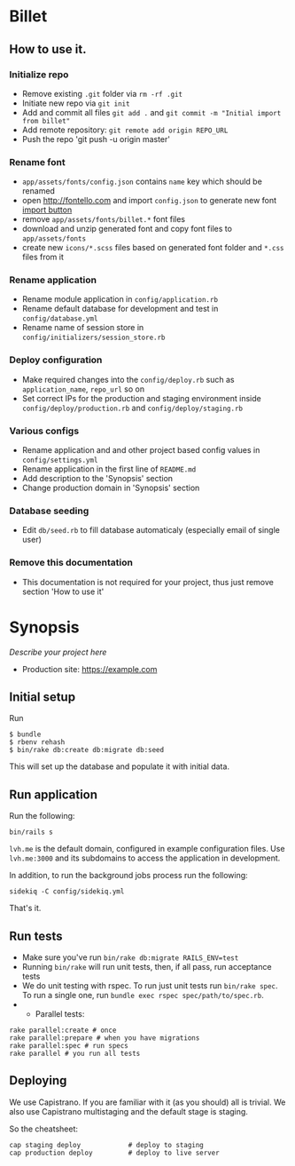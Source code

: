 # Billet

## How to use it.

### Initialize repo
 - Remove existing `.git` folder via `rm -rf .git`
 - Initiate new repo via `git init`
 - Add and commit all files `git add .` and `git commit -m "Initial import from billet"`
 - Add remote repository: `git remote add origin REPO_URL`
 - Push the repo 'git push -u origin master'

### Rename font
 - `app/assets/fonts/config.json` contains `name` key which should be renamed
 - open http://fontello.com and import `config.json` to generate new font
[import button](//habrastorage.org/files/e9e/15d/191/e9e15d191acc47e5b5f50bdd12ee53bc.png)
 - remove `app/assets/fonts/billet.*` font files
 - download and unzip generated font and copy font files to `app/assets/fonts`
 - create new `icons/*.scss` files based on generated font folder and `*.css` files from it

### Rename application
 - Rename module application in `config/application.rb`
 - Rename default database for development and test in `config/database.yml`
 - Rename name of session store in `config/initializers/session_store.rb`

### Deploy configuration
 - Make required changes into the `config/deploy.rb` such as `application_name`, `repo_url` so on
 - Set correct IPs for the production and staging environment inside `config/deploy/production.rb` and `config/deploy/staging.rb`

### Various configs
 - Rename application and and other project based config values in `config/settings.yml`
 - Rename application in the first line of `README.md`
 - Add description to the 'Synopsis' section
 - Change production domain in 'Synopsis' section

### Database seeding
 - Edit `db/seed.rb` to fill database automaticaly (especially email of single user)

### Remove this documentation
 - This documentation is not required for your project, thus just remove section 'How to use it'

# Synopsis
*Describe your project here*

* Production site: https://example.com

## Initial setup

Run

```console
$ bundle
$ rbenv rehash
$ bin/rake db:create db:migrate db:seed
```

This will set up the database and populate it with initial data.

## Run application

Run the following:

```console
bin/rails s
```

`lvh.me` is the default domain, configured in example
configuration files. Use `lvh.me:3000` and its subdomains
to access the application in development.

In addition, to run the background jobs process run the following:

```console
sidekiq -C config/sidekiq.yml
```

That's it.

## Run tests

* Make sure you've run `bin/rake db:migrate RAILS_ENV=test`
* Running `bin/rake` will run unit tests, then, if all pass, run acceptance
  tests
* We do unit testing with rspec. To run just unit tests run `bin/rake spec`.
  To run a single one, run `bundle exec rspec spec/path/to/spec.rb`.
* * Parallel tests:

```console
rake parallel:create # once
rake parallel:prepare # when you have migrations
rake parallel:spec # run specs
rake parallel # you run all tests
```

## Deploying

We use Capistrano. If you are familiar with it (as you should) all is
trivial. We also use Capistrano multistaging and the default stage is
staging.

So the cheatsheet:

```console
cap staging deploy            # deploy to staging
cap production deploy         # deploy to live server
```
